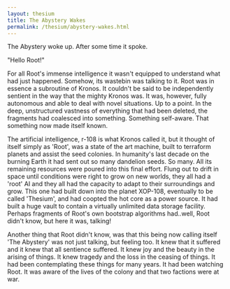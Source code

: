 ```yaml
---
layout: thesium
title: The Abystery Wakes
permalink: /thesium/abystery-wakes.html
---
```


The Abystery woke up. After some time it spoke.  

"Hello Root!"  

For all Root's immense intelligence it wasn't equipped to understand what had
just happened. Somehow, its wastebin was talking to it. Root was in essence a
subroutine of Kronos. It couldn't be said to be independently sentient in the
way that the mighty Kronos was. It was, however, fully autonomous and able to
deal with novel situations. Up to a point. In the deep, unstructured vastness
of everything that had been deleted, the fragments had coalesced into
something. Something self-aware. That something now made itself known.  

The artificial intelligence, r-108 is what Kronos called it, but it thought of
itself simply as 'Root', was a state of the art machine, built to terraform
planets and assist the seed colonies. In humanity's last decade on the burning
Earth it had sent out so many dandelion seeds. So many. All its remaining
resources were poured into this final effort. Flung out to drift in space until
conditions were right to grow on new worlds, they all had a 'root' AI and they
all had the capacity to adapt to their surroundings and grow. This one had
built down into the planet XOP-108, eventually to be called 'Thesium', and
had coopted the hot core as a power source. It had built a huge vault to
contain a virtually unlimited data storage facility. Perhaps fragments of
Root's own bootstrap algorithms had..well, Root didn't know, but here it was,
talking!  

Another thing that Root didn't know, was that this being now
calling itself 'The Abystery' was not just talking, but feeling too. It
knew that it suffered and it knew that all sentience suffered. It knew
joy and the beauty in the arising of things. It knew tragedy and the
loss in the ceasing of things. It had been contemplating these things
for many years. It had been watching Root. It was aware of the lives of 
the colony and that two factions were at war.
